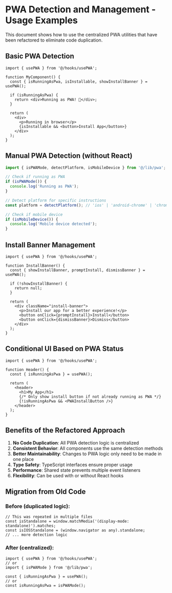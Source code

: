 # PWA Detection and Management - Usage Examples

This document shows how to use the centralized PWA utilities that have been refactored to eliminate code duplication.

## Basic PWA Detection

```tsx
import { usePWA } from '@/hooks/usePWA';

function MyComponent() {
  const { isRunningAsPwa, isInstallable, showInstallBanner } = usePWA();

  if (isRunningAsPwa) {
    return <div>Running as PWA! 🎉</div>;
  }

  return (
    <div>
      <p>Running in browser</p>
      {isInstallable && <button>Install App</button>}
    </div>
  );
}
```

## Manual PWA Detection (without React)

```ts
import { isPWAMode, detectPlatform, isMobileDevice } from '@/lib/pwa';

// Check if running as PWA
if (isPWAMode()) {
  console.log('Running as PWA');
}

// Detect platform for specific instructions
const platform = detectPlatform(); // 'ios' | 'android-chrome' | 'chrome' | etc.

// Check if mobile device
if (isMobileDevice()) {
  console.log('Mobile device detected');
}
```

## Install Banner Management

```tsx
import { usePWA } from '@/hooks/usePWA';

function InstallBanner() {
  const { showInstallBanner, promptInstall, dismissBanner } = usePWA();

  if (!showInstallBanner) {
    return null;
  }

  return (
    <div className="install-banner">
      <p>Install our app for a better experience!</p>
      <button onClick={promptInstall}>Install</button>
      <button onClick={dismissBanner}>Dismiss</button>
    </div>
  );
}
```

## Conditional UI Based on PWA Status

```tsx
import { usePWA } from '@/hooks/usePWA';

function Header() {
  const { isRunningAsPwa } = usePWA();

  return (
    <header>
      <h1>My App</h1>
      {/* Only show install button if not already running as PWA */}
      {!isRunningAsPwa && <PWAInstallButton />}
    </header>
  );
}
```

## Benefits of the Refactored Approach

1. **No Code Duplication**: All PWA detection logic is centralized
2. **Consistent Behavior**: All components use the same detection methods
3. **Better Maintainability**: Changes to PWA logic only need to be made in one place
4. **Type Safety**: TypeScript interfaces ensure proper usage
5. **Performance**: Shared state prevents multiple event listeners
6. **Flexibility**: Can be used with or without React hooks

## Migration from Old Code

### Before (duplicated logic):
```tsx
// This was repeated in multiple files
const isStandalone = window.matchMedia('(display-mode: standalone)').matches;
const isIOSStandalone = (window.navigator as any).standalone;
// ... more detection logic
```

### After (centralized):
```tsx
import { usePWA } from '@/hooks/usePWA';
// or
import { isPWAMode } from '@/lib/pwa';

const { isRunningAsPwa } = usePWA();
// or
const isRunningAsPwa = isPWAMode();
```